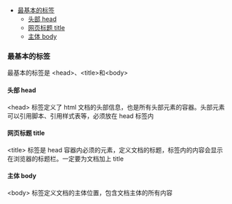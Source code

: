   
  
- [最基本的标签](#最基本的标签 )
  - [头部 head](#头部-head )
  - [网页标题 title](#网页标题-title )
  - [主体 body](#主体-body )
  
###  最基本的标签
  
最基本的标签是 \<head\>、\<title\>和\<body\>
  
####  头部 head
  
\<head\> 标签定义了 html 文档的头部信息，也是所有头部元素的容器。头部元素可以引用脚本、引用样式表等，必须放在 head 标签内
  
####  网页标题 title
  
\<title\> 标签是 head 容器内必须的元素，定义文档的标题，标签内的内容会显示在浏览器的标题栏。一定要为文档加上 title
  
####  主体 body
  
\<body\> 标签定义文档的主体位置，包含文档主体的所有内容
  
